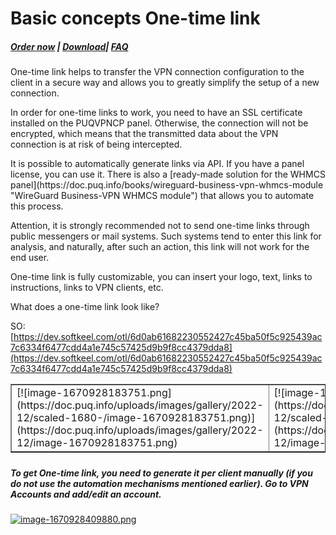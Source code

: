 # Basic concepts One-time link

##### [Order now](https://panel.puqcloud.com/index.php?rp=/store/puqvpn) | [Download](https://download.puqcloud.com/cp/puqvpncp/)| [FAQ](https://faq.puqcloud.com)

One-time link helps to transfer the VPN connection configuration to the client in a secure way and allows you to greatly simplify the setup of a new connection.

<p class="callout info">In order for one-time links to work, you need to have an SSL certificate installed on the PUQVPNCP panel.  
Otherwise, the connection will not be encrypted, which means that the transmitted data about the VPN connection is at risk of being intercepted.</p>

<p class="callout info">It is possible to automatically generate links via API. If you have a panel license, you can use it. There is also a [ready-made solution for the WHMCS panel](https://doc.puq.info/books/wireguard-business-vpn-whmcs-module "WireGuard Business-VPN WHMCS module") that allows you to automate this process.</p>

<p class="callout danger">Attention, it is strongly recommended not to send one-time links through public messengers or mail systems. Such systems tend to enter this link for analysis, and naturally, after such an action, this link will not work for the end user.</p>

<p class="callout success">One-time link is fully customizable, you can insert your logo, text, links to instructions, links to VPN clients, etc.</p>

What does a one-time link look like?

SO: [https://dev.softkeel.com/otl/6d0ab61682230552427c45ba50f5c925439ac7c6334f6477cdd4a1e745c57425d9b9f8cc4379dda8](https://dev.softkeel.com/otl/6d0ab61682230552427c45ba50f5c925439ac7c6334f6477cdd4a1e745c57425d9b9f8cc4379dda8)

<table border="1" id="bkmrk-%C2%A0-%C2%A0" style="border-collapse: collapse; width: 100%;"><tbody><tr><td style="width: 50%;">[![image-1670928183751.png](https://doc.puq.info/uploads/images/gallery/2022-12/scaled-1680-/image-1670928183751.png)](https://doc.puq.info/uploads/images/gallery/2022-12/image-1670928183751.png)

</td><td style="width: 50%;">[![image-1670928187032.png](https://doc.puq.info/uploads/images/gallery/2022-12/scaled-1680-/image-1670928187032.png)](https://doc.puq.info/uploads/images/gallery/2022-12/image-1670928187032.png) </td></tr></tbody></table>

#####  

##### To get One-time link, you need to generate it per client manually (if you do not use the automation mechanisms mentioned earlier). Go to VPN Accounts and add/edit an account. 

[![image-1670928409880.png](https://doc.puq.info/uploads/images/gallery/2022-12/scaled-1680-/image-1670928409880.png)](https://doc.puq.info/uploads/images/gallery/2022-12/image-1670928409880.png)